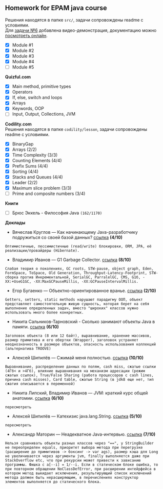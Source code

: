 ## **Homework for EPAM java course**  
Решения находятся в папке `src/`, задачи сопровождены readme с условиями.  
Для [задачи №6](https://github.com/alterG/javase01/tree/master/src/t06) добавлена видео-демонстрация, документацию можно [посмотреть онлайн](http://rubickcube.ru/epam/t06).    
- [X] Module #1
- [X] Module #2  
- [X] Module #3
- [X] Module #4 
- [ ] Module #5 

**Quizful.com**  
- [X] Main method, primitive types
- [X] Operators
- [X] If, else, switch and loops
- [X] Arrays
- [X] Keywords, OOP
- [ ] Input, Output, Collections, JVM  

**Codility.com**    
Решения находятся в папке `codility/lesson`, задачи сопровождены readme с условиями.  
- [X] BinaryGap
- [X] Arrays (2/2)
- [X] Time Complexity (3/3)
- [X] Counting Elements (4/4)
- [X] Prefix Sums (4/4)
- [X] Sorting (4/4)
- [X] Stacks and Queues (4/4)
- [X] Leader (2/2)
- [X] Maximum slice problem (3/3)
- [ ] Prime and composite numbers (3/4)

**Книги**
- [ ] Брюс Эккель - Философия Java `(162/1170)`  

**Доклады**  
* Вячеслав Круглов — Как начинающему Java-разработчику подружиться со своей базой данных? [ссылка](https://www.youtube.com/watch?v=dFASbaIG-UU) **(4/10)**
```
Оптимистичные, пессимистичные (read/write) блокировки, ORM, JPA, её реализации/провайдеры (Hibernate).  
```
* Владимир Иванов — G1 Garbage Collector. [ссылка](https://www.youtube.com/watch?v=iGRfyhE02lA) **(8/10)**
```
Слабая теория о поколениях, GC roots, STW-pause, object graph, Eden, FormSpace, ToSpace, Old Generation, Throughput-Latency-Footprint, STW-сборка против Инкрементальной, SerialGC, ParralelGC, CMS, G1б, -XX:+UseG1GC, -XX:MaxGCPauseMillis, -XX:GCPauseIntervalMillis.
```
* Егор Бугаенко — Объектно-ориентированное вранье. [ссылка](https://www.youtube.com/watch?v=lfdAwl3-X_c&t=3s) **(2/10)**
```
Getters, setters, static methods нарушают парадигму ООП, объект представляет самостоятельную живую сущность, которая берет на себя выполнение определенных задач, вместо "широких" классов нужно использовать много более конкретных.
```
*  Никита Сальников-Тарновский - Сколько занимают объекты Java в памяти. [ссылка](https://www.youtube.com/watch?v=raFDt883fFQ) **(6/10)**
```
Заголовок объекта (8 или 12 байт), выравнивание, хранение массивов, размер примитива и его обертки (Wrapper), заголовок устраняет неоднозначность в размере объектов, опасность использования коллекций (альтернатива TROOVE)
```
* Алексей Шипилёв — Сжимай меня полностью. [ссылка](https://www.youtube.com/watch?v=hOF7sewi6pk&t) **(10/10)**
```
Выравнивание, распределение данных по полям, cash miss, сжатые ссылки (4Гб< и >4Гб), влияние выравнивания на механизм адресации (режим сжатых ссылок), True/False Sharing (работа процессоров с cash lines, причина cash misses), Card table, сжатые String (в jdk8 еще нет, тип сжатия описывается в переменной)
```
* Никита Липский, Владимир Иванов — JVM: краткий курс общей анатомии. [ссылка](https://www.youtube.com/watch?v=-fcj6EL9rc4) **(6/10)**
```
пересмотреть
```
* Алексей Шипилёв — Катехизис java.lang.String. [ссылка](https://www.youtube.com/watch?v=SZFe3m1DV1A) **(5/10)**
```
пересмотреть
```
* Александр Маторин — Неадекватное Java-интервью. [ссылка](https://www.youtube.com/watch?v=AR9dtVaEUSM) **(7/10)**
```
Нельзя сравнивать объекты разных классов через "==", у StringBuilder не переопределен equals, приоритет выбора метода при перегрузке (расширение до примитивов -> боксинг -> var ags), размер кэша для Long не увеличивается через аргументы jvm, finally выполняется даже при StackOverflow etc, что при рекурсии может привести к зависанию программы. Фишка с a[--i] = 1/--i. Если в статическом блоке ошибка, то при повторном обращении NoClassDefError, при расширении интейрфейса в котором метод выкидает исключения, результирующий список исключений метода должен быть нерасширяющим, в перечислениях конструктор элементов выполняется до статического блока.
```
